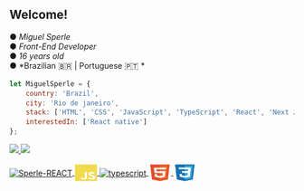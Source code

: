 ## Welcome!

●  *Miguel Sperle* <br>
●  *Front-End Developer* <br>
●  *16 years old* <br>
●  *Brazilian 🇧🇷 | Portuguese :portugal: * <br> 

```javascript
let MiguelSperle = {
    country: 'Brazil',
    city: 'Rio de janeiro',
    stack: ['HTML', 'CSS', 'JavaScript', 'TypeScript', 'React', 'Next JS'],
    interestedIn: ['React native']
};
```

<div>
<a href="https://github.com/seu-usuário-aqui">
<img height="180em" src="https://github-readme-stats.vercel.app/api?username=MiguelSperle&show_icons=true&theme=dark&include_all_commits=true&count_private=true"/>
<img height="180em" src="https://github-readme-stats.vercel.app/api/top-langs/?username=MiguelSperle&layout=compact&langs_count=7&theme=dark"/>
</div>


<div style="display: inline_block"><br>
 <img align="center" alt="Sperle-REACT" height="30" width="40" src="https://cdn.jsdelivr.net/gh/devicons/devicon/icons/react/react-original.svg" />
 <img align="center" alt="Sperle-Js" height="30" width="40" src="https://raw.githubusercontent.com/devicons/devicon/master/icons/javascript/javascript-plain.svg">
 <img align="center" height="30" width="40" src="https://cdn.jsdelivr.net/gh/devicons/devicon/icons/typescript/typescript-plain.svg"  alt="typescript"  />
 <img align="center" alt="Sperle-HTML" height="30" width="40" src="https://raw.githubusercontent.com/devicons/devicon/master/icons/html5/html5-original.svg">
 <img align="center" alt="Sperle-CSS" height="30" width="40" src="https://raw.githubusercontent.com/devicons/devicon/master/icons/css3/css3-original.svg">
</div>
 
    

